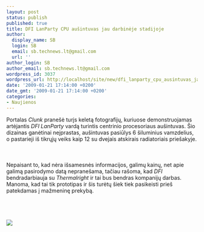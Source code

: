 ```yaml
---
layout: post
status: publish
published: true
title: DFI LanParty CPU aušintuvas jau darbinėje stadijoje
author:
  display_name: SB
  login: SB
  email: sb.technews.lt@gmail.com
  url: ''
author_login: SB
author_email: sb.technews.lt@gmail.com
wordpress_id: 3037
wordpress_url: http://localhost/site/new/dfi_lanparty_cpu_ausintuvas_jau_darbineje_stadijoje/
date: '2009-01-21 17:14:00 +0200'
date_gmt: '2009-01-21 17:14:00 +0200'
categories:
- Naujienos
---
```

<p>Portalas <i>Clunk</i> pranešė turįs keletą fotografijų, kuriuose demonstruojamas artėjantis <i>DFI LanParty</i> vardą turintis centrinio procesoriaus aušintuvas. Šio dizainas ganėtinai neįprastas, aušintuvas pasiūlys 6 šiluminius vamzdelius, o pastarieji iš tikrųjų veiks kaip 12 su dvejais atskirais radiatoriais priešakyje.<br />
<br><br />
<br>Nepaisant to, kad nėra išsamesnės informacijos, galimų kainų, net apie galimą pasirodymo datą nepranešama, tačiau rašoma, kad <i>DFI</i> bendradarbiauja su <i>Thermalright</i> ir tai bus bendras kompanijų darbas. Manoma, kad tai tik prototipas ir šis turėtų šiek tiek pasikeisti prieš patekdamas į mažmeninę prekybą.<br />
<br><br />
<br><br><img src="http://www.technews.lt/upl/Failai/dfi20109.jpg"><br><br />
<br><br />
<br><br />
<br></p>
